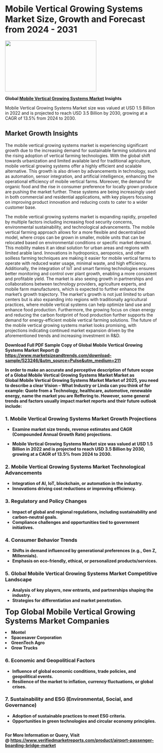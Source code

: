 <H1>Mobile Vertical Growing Systems Market Size, Growth and Forecast from 2024 - 2031</H1><img class="aligncenter size-medium wp-image-584254" src="https://thirdeyenews.in/wp-content/uploads/2024/09/Global-Market-Research-300x168.jpeg" alt="" width="300" height="168" /><p><strong>Global&nbsp;<a href="https://www.marketsizeandtrends.com/download-sample/523246/&amp;utm_source=Pulse&amp;utm_medium=211">Mobile Vertical Growing Systems Market</a> Insights</strong></p><p>Mobile Vertical Growing Systems Market size was valued at USD 1.5 Billion in 2022 and is projected to reach USD 3.5 Billion by 2030, growing at a CAGR of 13.5% from 2024 to 2030.</p><p><h2>Market Growth Insights</h2> <p>The mobile vertical growing systems market is experiencing significant growth due to the increasing demand for sustainable farming solutions and the rising adoption of vertical farming technologies. With the global shift towards urbanization and limited available land for traditional agriculture, mobile vertical growing systems offer a highly efficient and scalable alternative. This growth is also driven by advancements in technology, such as automation, sensor integration, and artificial intelligence, enhancing the operational efficiency of mobile vertical farms. Moreover, the demand for organic food and the rise in consumer preference for locally grown produce are pushing the market further. These systems are being increasingly used in both commercial and residential applications, with key players focusing on improving product innovation and reducing costs to cater to a wider customer base.</p> <p><strong></strong></p> <p>The mobile vertical growing systems market is expanding rapidly, propelled by multiple factors including increasing food security concerns, environmental sustainability, and technological advancements. The mobile vertical farming approach allows for a more flexible and decentralized model, where crops can be grown in smaller, mobile units that can be relocated based on environmental conditions or specific market demand. This mobility makes it an ideal solution for urban areas and regions with limited arable land. Innovations in hydroponics, aeroponics, and other soilless farming techniques are making it easier for mobile vertical farms to operate with reduced water usage, minimal waste, and high efficiency. Additionally, the integration of IoT and smart farming technologies ensures better monitoring and control over plant growth, enabling a more consistent and profitable yield. The market is also seeing growth in partnerships and collaborations between technology providers, agriculture experts, and mobile farm manufacturers, which is expected to further enhance the market’s growth trajectory. The market's growth is not just limited to urban centers but is also expanding into regions with traditionally agricultural practices, where mobile vertical systems can help optimize land use and enhance food production. Furthermore, the growing focus on clean energy and reducing the carbon footprint of food production further supports the demand for energy-efficient mobile vertical farming solutions. The future of the mobile vertical growing systems market looks promising, with projections indicating continued market expansion driven by the aforementioned trends and increasing investment in R&D.</p> <p><strong></p><p><span class=""><strong>Download Full PDF Sample Copy of Global Mobile Vertical Growing Systems Market Report</strong> @ <a href="https://www.marketsizeandtrends.com/download-sample/523246/&amp;utm_source=Pulse&amp;utm_medium=211" target="_blank">https://www.marketsizeandtrends.com/download-sample/523246/&amp;utm_source=Pulse&amp;utm_medium=211</a></span></p><p>In order to make an accurate and perceptive description of future scope of a Global&nbsp;Mobile Vertical Growing Systems Market Market as Global&nbsp;Mobile Vertical Growing Systems Market Market of 2025, you need to describe a clear Vision &ndash; What Industry or Linda can you think of for example: Quote from a Technology, healthcare, automotive, renewable energy, name the market you are Reffering to. However, some general trends and factors usually impact market reports and their future outlook include:</p><h3>1.&nbsp;<strong>Mobile Vertical Growing Systems Market Growth Projections</strong></h3><ul><li>Examine market size trends, revenue estimates and CAGR (Compounded Annual Growth Rate) projections.</li><li><p>Mobile Vertical Growing Systems Market size was valued at USD 1.5 Billion in 2022 and is projected to reach USD 3.5 Billion by 2030, growing at a CAGR of 13.5% from 2024 to 2030.</p></li></ul><h3>2.&nbsp;<strong>Mobile Vertical Growing Systems Market Technological Advancements</strong></h3><ul><li>Integration of AI, IoT, blockchain, or automation in the industry.</li><li>Innovations driving cost reductions or improving efficiency.</li></ul><h3>3.&nbsp;<strong>Regulatory and Policy Changes</strong></h3><ul><li>Impact of global and regional regulations, including sustainability and carbon-neutral goals.</li><li>Compliance challenges and opportunities tied to government initiatives.</li></ul><h3>4.&nbsp;<strong>Consumer Behavior Trends</strong></h3><ul><li>Shifts in demand influenced by generational preferences (e.g., Gen Z, Millennials).</li><li>Emphasis on eco-friendly, ethical, or personalized products/services.</li></ul><h3>5.&nbsp;<strong>Global Mobile Vertical Growing Systems Market Competitive Landscape</strong></h3><ul><li>Analysis of key players, new entrants, and partnerships shaping the industry.</li><li>Strategies for differentiation and market penetration.</li></ul><p data-pm-slice="1 1 []"><span style="color: inherit; font-family: inherit; font-size: 25px;">Top Global Mobile Vertical Growing Systems Market Companies</span></p><div class="" data-test-id=""><p><li>Montel</li><li> Spacesaver Corporation</li><li> GreenTech Agro</li><li> Grow Trucks</li></p></div><h3>6.&nbsp;<strong>Economic and Geopolitical Factors</strong></h3><ul><li>Influence of global economic conditions, trade policies, and geopolitical events.</li><li>Resilience of the market to inflation, currency fluctuations, or global crises.</li></ul><h3>7.&nbsp;<strong>Sustainability and ESG (Environmental, Social, and Governance)</strong></h3><ul><li>Adoption of sustainable practices to meet ESG criteria.</li><li>Opportunities in green technologies and circular economy principles.</li></ul><h2><strong style="font-size: 14px;">For More Information or Query, Visit @&nbsp;</strong><a style="background-color: #ffffff; font-size: 14px;" href="https://www.marketsizeandtrends.com/report/mobile-vertical-growing-systems-market/" target="_blank">https://www.verifiedmarketreports.com/product/airport-passenger-boarding-bridge-market</a></h2>
